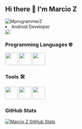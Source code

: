 ## Hi there :call_me_hand: I'm Marcio Z 

<img src="https://komarev.com/ghpvc/?username=MprogrammerZ" alt="MprogrammerZ" />

<li>Android Developer</li>


<div>
<a href="[https://www.linkedin.com/in/seu-usuário-linkedln-aqui](https://www.linkedin.com/in/m%C3%A1rcio-zanoni-483859169/)" target="_blank"><img src="https://img.shields.io/badge/-LinkedIn-%230077B5?style=for-the-badge&logo=linkedin&logoColor=white" target="_blank"></a>  
</div>

### Programming Languages 🌐
<div>
<img src="https://cdn.jsdelivr.net/gh/devicons/devicon/icons/java/java-original.svg" width="40" height="40"/>             
<img src="https://cdn.jsdelivr.net/gh/devicons/devicon/icons/kotlin/kotlin-original.svg" width="40" height="40"/> 
<img src="https://cdn.jsdelivr.net/gh/devicons/devicon/icons/android/android-original.svg" width="40" height="40"/> 
</div>

### Tools 🛠️
<div>
<img src="https://cdn.jsdelivr.net/gh/devicons/devicon/icons/androidstudio/androidstudio-original.svg" width="40" height="40"/> 
<img src="https://cdn.jsdelivr.net/gh/devicons/devicon/icons/git/git-original.svg" width="40" height="40"/> 
<img src="https://cdn.jsdelivr.net/gh/devicons/devicon/icons/github/github-original.svg" width="40" height="40"/>
</div>

### GitHub Stats

[![Marcio Z GitHub Stats](https://github-readme-stats.vercel.app/api?username=MprogrammerZ&show_icons=true&count_private=true)](https://github.com/MprogrammerZ)

<!--
**MprogrammerZ/MprogrammerZ** is a ✨ _special_ ✨ repository because its `README.md` (this file) appears on your GitHub profile.
-->
